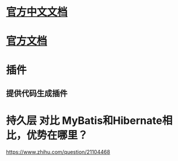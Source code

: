 # [官方中文文档](http://www.mybatis.org/mybatis-3/zh/index.html)
# [官方文档](http://www.mybatis.org/mybatis-3/)

# 插件
## 提供代码生成插件

# 持久层 对比 MyBatis和Hibernate相比，优势在哪里？
https://www.zhihu.com/question/21104468
